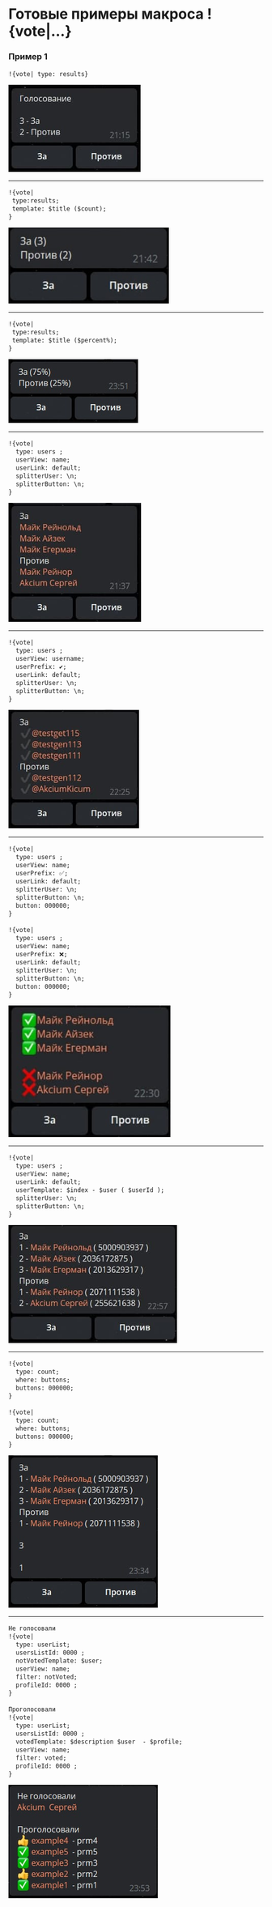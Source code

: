 # Готовые примеры макроса !{vote|...}

### Пример 1

```plain 
!{vote| type: results}
```

![](./1.jpg)

---

```plain 
!{vote|
 type:results;
 template: $title ($count);
}
```

![](./2.jpg)

---

```plain
!{vote|
 type:results;
 template: $title ($percent%);
}
```

![](./9.jpg)

---

```plain 
!{vote|
  type: users ; 
  userView: name;
  userLink: default;
  splitterUser: \n;
  splitterButton: \n;
}
```

![](./3.jpg)

---

```plain
!{vote|
  type: users ; 
  userView: username;
  userPrefix: ✔️;
  userLink: default;
  splitterUser: \n;
  splitterButton: \n;
}
```

![](./4.jpg)

---

```plain
!{vote|
  type: users ; 
  userView: name;
  userPrefix: ✅;
  userLink: default;
  splitterUser: \n;
  splitterButton: \n;
  button: 000000;
}

!{vote|
  type: users ; 
  userView: name;
  userPrefix: ❌;
  userLink: default;
  splitterUser: \n;
  splitterButton: \n;
  button: 000000;
}
```

![](./5.jpg)

---

```plain
!{vote|
  type: users ; 
  userView: name;
  userLink: default;
  userTemplate: $index - $user ( $userId );
  splitterUser: \n;
  splitterButton: \n;
}
```

![](./6.jpg)

---

```plain
!{vote| 
  type: count;
  where: buttons;
  buttons: 000000;
}

!{vote| 
  type: count;
  where: buttons;
  buttons: 000000;
}
```

![](./8.jpg) 

---

```plain
Не голосовали
!{vote|
  type: userList;
  usersListId: 0000 ;
  notVotedTemplate: $user; 
  userView: name;
  filter: notVoted;
  profileId: 0000 ;
}

Проголосовали
!{vote|
  type: userList;
  usersListId: 0000 ;
  votedTemplate: $description $user  - $profile;
  userView: name;
  filter: voted;
  profileId: 0000 ;
}
``` 

![](./10.jpg) 

